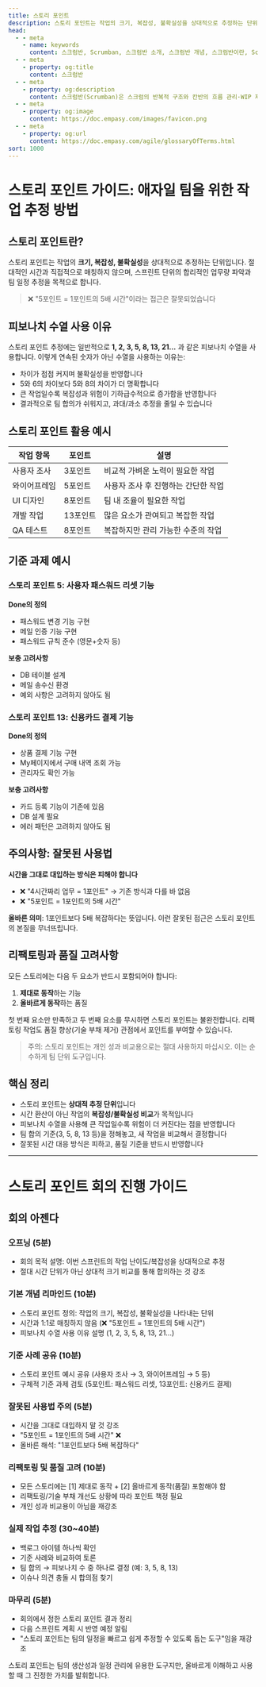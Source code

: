 ```yaml
---
title: 스토리 포인트
description: 스토리 포인트는 작업의 크기, 복잡성, 불확실성을 상대적으로 추정하는 단위입니다. 절대적인 시간과 직접적으로 매칭하지 않으며, 스프린트 단위의 합리적인 업무량 파악과 팀 일정 추정을 목적으로 합니다.
head:
  - - meta
    - name: keywords
      content: 스크럼반, Scrumban, 스크럼반 소개, 스크럼반 개념, 스크럼반이란, Scrumban 소개, Scrumban 개념, 스크럼과 칸반 차이, 스크럼 vs 칸반, 애자일 방법론, 애자일 프레임워크, 칸반 방법론, 스크럼 방법론, 스크럼반 프로세스, 스크럼반 운영 가이드, 스크럼반 보드, WIP 제한, 작업 흐름 관리, 칸반 보드 사용법, 스크럼반 장점, 스크럼반 특징, 스크럼반 효과, 스크럼반 활용 사례, 스크럼반 도입 효과, 스크럼반 Jira 설정, 스크럼반 보드 템플릿, Scrumban 툴, 스크럼반 협업툴, 스크럼반 워크플로우, 애자일 프로젝트 관리, 업무 효율화 방법론, 반복적 작업 관리, 병목 현상 해결
  - - meta
    - property: og:title
      content: 스크럼반
  - - meta
    - property: og:description
      content: 스크럼반(Scrumban)은 스크럼의 반복적 구조와 칸반의 흐름 관리·WIP 제한을 결합해 유연하고 효율적으로 작업을 관리하는 하이브리드 애자일 방법론입니다.
  - - meta
    - property: og:image
      content: https://doc.empasy.com/images/favicon.png
  - - meta
    - property: og:url
      content: https://doc.empasy.com/agile/glossaryOfTerms.html
sort: 1000
---
```


# 스토리 포인트 가이드: 애자일 팀을 위한 작업 추정 방법

## 스토리 포인트란?

스토리 포인트는 작업의 **크기, 복잡성, 불확실성**을 상대적으로 추정하는 단위입니다. 절대적인 시간과 직접적으로 매칭하지 않으며, 스프린트 단위의 합리적인 업무량 파악과 팀 일정 추정을 목적으로 합니다.

> ❌ "5포인트 = 1포인트의 5배 시간"이라는 접근은 잘못되었습니다

## 피보나치 수열 사용 이유

스토리 포인트 추정에는 일반적으로 **1, 2, 3, 5, 8, 13, 21...** 과 같은 피보나치 수열을 사용합니다. 이렇게 연속된 숫자가 아닌 수열을 사용하는 이유는:

- 차이가 점점 커지며 불확실성을 반영합니다
- 5와 6의 차이보다 5와 8의 차이가 더 명확합니다
- 큰 작업일수록 복잡성과 위험이 기하급수적으로 증가함을 반영합니다
- 결과적으로 팀 합의가 쉬워지고, 과대/과소 추정을 줄일 수 있습니다

## 스토리 포인트 활용 예시

| 작업 항목    | 포인트   | 설명                                |
| ------------ | -------- | ----------------------------------- |
| 사용자 조사  | 3포인트  | 비교적 가벼운 노력이 필요한 작업    |
| 와이어프레임 | 5포인트  | 사용자 조사 후 진행하는 간단한 작업 |
| UI 디자인    | 8포인트  | 팀 내 조율이 필요한 작업            |
| 개발 작업    | 13포인트 | 많은 요소가 관여되고 복잡한 작업    |
| QA 테스트    | 8포인트  | 복잡하지만 관리 가능한 수준의 작업  |

## 기준 과제 예시

### 스토리 포인트 5: 사용자 패스워드 리셋 기능

**Done의 정의**

- 패스워드 변경 기능 구현
- 메일 인증 기능 구현
- 패스워드 규칙 준수 (영문+숫자 등)

**보충 고려사항**

- DB 테이블 설계
- 메일 송수신 환경
- 예외 사항은 고려하지 않아도 됨

### 스토리 포인트 13: 신용카드 결제 기능

**Done의 정의**

- 상품 결제 기능 구현
- My페이지에서 구매 내역 조회 가능
- 관리자도 확인 가능

**보충 고려사항**

- 카드 등록 기능이 기존에 있음
- DB 설계 필요
- 에러 패턴은 고려하지 않아도 됨

## 주의사항: 잘못된 사용법

**시간을 그대로 대입하는 방식은 피해야 합니다**

- ❌ "4시간짜리 업무 = 1포인트" → 기존 방식과 다를 바 없음
- ❌ "5포인트 = 1포인트의 5배 시간"

**올바른 의미**: 1포인트보다 5배 복잡하다는 뜻입니다. 이런 잘못된 접근은 스토리 포인트의 본질을 무너뜨립니다.

## 리팩토링과 품질 고려사항

모든 스토리에는 다음 두 요소가 반드시 포함되어야 합니다:

1. **제대로 동작**하는 기능
2. **올바르게 동작**하는 품질

첫 번째 요소만 만족하고 두 번째 요소를 무시하면 스토리 포인트는 불완전합니다. 리팩토링 작업도 품질 향상(기술 부채 제거) 관점에서 포인트를 부여할 수 있습니다.

> 주의: 스토리 포인트는 개인 성과 비교용으로는 절대 사용하지 마십시오. 이는 순수하게 팀 단위 도구입니다.

## 핵심 정리

- 스토리 포인트는 **상대적 추정 단위**입니다
- 시간 환산이 아닌 작업의 **복잡성/불확실성 비교**가 목적입니다
- 피보나치 수열을 사용해 큰 작업일수록 위험이 더 커진다는 점을 반영합니다
- 팀 합의 기준(3, 5, 8, 13 등)을 정해놓고, 새 작업을 비교해서 결정합니다
- 잘못된 시간 대응 방식은 피하고, 품질 기준을 반드시 반영합니다

---

# 스토리 포인트 회의 진행 가이드

## 회의 아젠다

### 오프닝 (5분)

- 회의 목적 설명: 이번 스프린트의 작업 난이도/복잡성을 상대적으로 추정
- 절대 시간 단위가 아닌 상대적 크기 비교를 통해 합의하는 것 강조

### 기본 개념 리마인드 (10분)

- 스토리 포인트 정의: 작업의 크기, 복잡성, 불확실성을 나타내는 단위
- 시간과 1:1로 매칭하지 않음 (❌ "5포인트 = 1포인트의 5배 시간")
- 피보나치 수열 사용 이유 설명 (1, 2, 3, 5, 8, 13, 21...)

### 기준 사례 공유 (10분)

- 스토리 포인트 예시 공유 (사용자 조사 → 3, 와이어프레임 → 5 등)
- 구체적 기준 과제 검토 (5포인트: 패스워드 리셋, 13포인트: 신용카드 결제)

### 잘못된 사용법 주의 (5분)

- 시간을 그대로 대입하지 말 것 강조
- "5포인트 = 1포인트의 5배 시간" ❌
- 올바른 해석: "1포인트보다 5배 복잡하다"

### 리팩토링 및 품질 고려 (10분)

- 모든 스토리에는 [1] 제대로 동작 + [2] 올바르게 동작(품질) 포함해야 함
- 리팩토링/기술 부채 개선도 상황에 따라 포인트 책정 필요
- 개인 성과 비교용이 아님을 재강조

### 실제 작업 추정 (30~40분)

- 백로그 아이템 하나씩 확인
- 기준 사례와 비교하여 토론
- 팀 합의 → 피보나치 수 중 하나로 결정 (예: 3, 5, 8, 13)
- 이슈나 의견 충돌 시 합의점 찾기

### 마무리 (5분)

- 회의에서 정한 스토리 포인트 결과 정리
- 다음 스프린트 계획 시 반영 예정 알림
- "스토리 포인트는 팀의 일정을 빠르고 쉽게 추정할 수 있도록 돕는 도구"임을 재강조

스토리 포인트는 팀의 생산성과 일정 관리에 유용한 도구지만, 올바르게 이해하고 사용할 때 그 진정한 가치를 발휘합니다.
